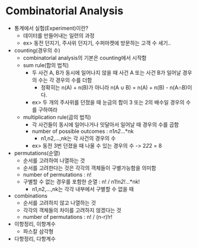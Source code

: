 # Combinatorial Analysis
* 통계에서 실험(Experiment)이란?
    * 데이터를 만들어내는 일련의 과정
    * ex> 동전 던지기, 주사위 던지기, 수퍼마켓에 방문하는 고객 수 세기..
* counting(경우의 수)
    * combinatorial analysis의 기본은 counting에서 시작함
    * sum rule(합의 법칙)
        * 두 사건 A, B가 동시에 일어나지 않을 때 사건 A 또는 사건 B가 일어날 경우의 수는 각 경우의 수를 더함
            * 정확히는 n(A) + n(B)가 아니라 n(A ∪ B) = n(A) + n(B) - n(A∩B)이다.
        * ex> 두 개의 주사위를 던졌을 때 눈금의 합이 3 또는 2의 배수일 경우의 수를 구하여라
    * multiplication rule(곱의 법칙)
        * 각 사건들이 동시에 일어나거나 잇달아서 일어날 때 경우의 수를 곱함
        * number of possible outcomes : n1*n2*...*nk
            * n1,n2,...,nk는 각 사건의 경우의 수
        * ex> 동전 3번 던졌을 때 나올 수 있는 경우의 수 -> 2*2*2 = 8
* permutations(순열)
    * 순서를 고려하여 나열하는 것
    * 순서를 고려한다는 것은 각각의 객체들이 구별가능함을 의미함
    * number of permutations : n!
    * 구별할 수 없는 경우를 포함한 순열 : n! / n1!*n2!*...*nk!
        * n1,n2,...,nk는 각각 내부에서 구별할 수 없을 때
* combinations
    * 순서를 고려하지 않고 나열하는 것
    * 각각의 객체들의 차이를 고려하지 않겠다는 것
    * number of permutations : n! / (n-r)!r!
* 이항정리, 이항계수
    * 파스칼 삼각형
* 다항정리, 다항계수